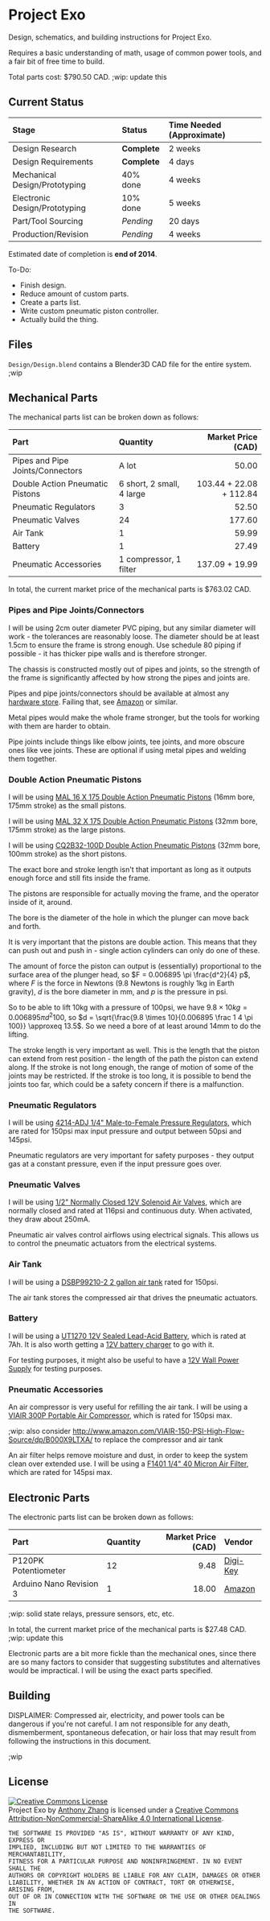 Project Exo
===========
Design, schematics, and building instructions for Project Exo.

Requires a basic understanding of math, usage of common power tools, and a fair bit of free time to build.

Total parts cost: \$790.50 CAD. ;wip: update this

Current Status
--------------

| Stage                         | Status        | Time Needed (Approximate) |
|:------------------------------|:--------------|:--------------------------|
| Design Research               | **Complete**  | 2 weeks                   |
| Design Requirements           | **Complete**  | 4 days                    |
| Mechanical Design/Prototyping | 40% done      | 4 weeks                   |
| Electronic Design/Prototyping | 10% done      | 5 weeks                   |
| Part/Tool Sourcing            | _Pending_     | 20 days                   |
| Production/Revision           | _Pending_     | 4 weeks                   |

Estimated date of completion is **end of 2014**.

To-Do:

* Finish design.
* Reduce amount of custom parts.
* Create a parts list.
* Write custom pneumatic piston controller.
* Actually build the thing.

Files
-----

`Design/Design.blend` contains a Blender3D CAD file for the entire system.
;wip

Mechanical Parts
----------------

The mechanical parts list can be broken down as follows:

| Part                             | Quantity                  | Market Price (CAD)      |
|:---------------------------------|:--------------------------|------------------------:|
| Pipes and Pipe Joints/Connectors | A lot                     |                   50.00 |
| Double Action Pneumatic Pistons  | 6 short, 2 small, 4 large | 103.44 + 22.08 + 112.84 |
| Pneumatic Regulators             | 3                         |                   52.50 |
| Pneumatic Valves                 | 24                        |                  177.60 |
| Air Tank                         | 1                         |                   59.99 |
| Battery                          | 1                         |                   27.49 |
| Pneumatic Accessories            | 1 compressor, 1 filter    |          137.09 + 19.99 |

In total, the current market price of the mechanical parts is \$763.02 CAD.

### Pipes and Pipe Joints/Connectors

I will be using 2cm outer diameter PVC piping, but any similar diameter will work - the tolerances are reasonably loose. The diameter should be at least 1.5cm to ensure the frame is strong enough. Use schedule 80 piping if possible - it has thicker pipe walls and is therefore stronger.

The chassis is constructed mostly out of pipes and joints, so the strength of the frame is significantly affected by how strong the pipes and joints are.

Pipes and pipe joints/connectors should be available at almost any [hardware store](http://homehardware.ca/en/rec/index.htm/Plumbing-Electrical/Plumbing/Waterworks/Water-Pipes/Pvc/1-1-4-x-10-PVC-Pressure-Pipe/_/N-2pqfZ67l/Ne-67n/Ntk-All_EN/R-I3262061). Failing that, see [Amazon](http://www.amazon.com/Charlotte-Pipe-PVC-04010-0200/dp/B003OSSDWW/) or similar.

Metal pipes would make the whole frame stronger, but the tools for working with them are harder to obtain.

Pipe joints include things like elbow joints, tee joints, and more obscure ones like vee joints. These are optional if using metal pipes and welding them together.

### Double Action Pneumatic Pistons

I will be using [MAL 16 X 175 Double Action Pneumatic Pistons](http://www.ebay.com/itm/1Pcs-Single-Rod-16-x-175-Dual-Action-Mini-Pneumatic-Cylinder-/141094409413) (16mm bore, 175mm stroke) as the small pistons.

I will be using [MAL 32 X 175 Double Action Pneumatic Pistons](http://www.ebay.com/itm/32mm-Bore-175mm-Stroke-Double-Action-Aluminum-Alloy-Pneumatic-Air-Cylinder-/310973376044) (32mm bore, 175mm stroke) as the large pistons.

I will be using [CQ2B32-100D Double Action Pneumatic Pistons](http://www.ebay.com/itm/General-Model-CQ2B32-100D-Compact-Cylinder-Double-Acting-32-100mm-/360898853102) (32mm bore, 100mm stroke) as the short pistons.

The exact bore and stroke length isn't that important as long as it outputs enough force and still fits inside the frame.

The pistons are responsible for actually moving the frame, and the operator inside of it, around.

The bore is the diameter of the hole in which the plunger can move back and forth.

It is very important that the pistons are double action. This means that they can push out and push in - single action cylinders can only do one of these.

The amount of force the piston can output is (essentially) proportional to the surface area of the plunger head, so $F = 0.006895 \pi \frac{d^2}{4} p$, where $F$ is the force in Newtons (9.8 Newtons is roughly 1kg in Earth gravity), $d$ is the bore diameter in mm, and $p$ is the pressure in psi.

So to be able to lift 10kg with a pressure of 100psi, we have $9.8 \times 10kg = 0.006895 \pi d^2 100$, so $d = \sqrt{\frac{9.8 \times 10}{0.006895 \frac 1 4 \pi 100}} \approxeq 13.5$. So we need a bore of at least around 14mm to do the lifting.

The stroke length is very important as well. This is the length that the piston can extend from rest position - the length of the path the piston can extend along. If the stroke is not long enough, the range of motion of some of the joints may be restricted. If the stroke is too long, it is possible to bend the joints too far, which could be a safety concern if there is a malfunction.

### Pneumatic Regulators

I will be using [4214-ADJ 1/4" Male-to-Female Pressure Regulators](http://www.amazon.com/Coilhose-Pneumatics-4214-ADJ-Adjustable-Regulator/dp/B0037QFFT0/), which are rated for 150psi max input pressure and output between 50psi and 145psi.

Pneumatic regulators are very important for safety purposes - they output gas at a constant pressure, even if the input pressure goes over.

### Pneumatic Valves

I will be using [1/2" Normally Closed 12V Solenoid Air Valves](http://www.ebay.com/itm/Electric-Solenoid-Valve-For-Water-Air-N-C-12V-DC-1-2-Normally-Closed-/370725933898), which are normally closed and rated at 116psi and continuous duty. When activated, they draw about 250mA.

Pneumatic air valves control airflows using electrical signals. This allows us to control the pneumatic actuators from the electrical systems.

### Air Tank

I will be using a [DSBP99210-2 2 gallon air tank](http://www.amazon.com/Smittybilt-99210-2-Gloss-Gallon-Fittings/dp/B003EP2XA8/) rated for 150psi.

The air tank stores the compressed air that drives the pneumatic actuators.

### Battery

I will be using a [UT1270 12V Sealed Lead-Acid Battery](http://www.amazon.ca/UltraTech-UT1270-Sealed-Battery-UT-1270/dp/B00BMUV2VS/), which is rated at 7Ah. It is also worth getting a [12V battery charger](http://www.amazon.com/gp/product/B004EI6A8K/) to go with it.

For testing purposes, it might also be useful to have a [12V Wall Power Supply](http://www.amazon.ca/Quality-Supply-Adapter-Converter-100-240V/dp/B00HSW3X3O/) for testing purposes.

### Pneumatic Accessories

An air compressor is very useful for refilling the air tank. I will be using a [VIAIR 300P Portable Air Compressor](http://www.amazon.ca/VIAIR-30033-300P-Portable-Compressor/dp/B000X90YUO/), which is rated for 150psi max.

;wip: also consider http://www.amazon.com/VIAIR-150-PSI-High-Flow-Source/dp/B000X9LTXA/ to replace the compressor and air tank

An air filter helps remove moisture and dust, in order to keep the system clean over extended use. I will be using a [F1401 1/4" 40 Micron Air Filter](http://www.amazon.com/Primefit-F1401-Filter-60-SCFM-100-PSI/dp/B00IDCYIPK/), which are rated for 145psi max.

Electronic Parts
----------------

The electronic parts list can be broken down as follows:

| Part                             | Quantity                  | Market Price (CAD)      | Vendor                                                                               |
|:---------------------------------|:--------------------------|------------------------:|:-------------------------------------------------------------------------------------|
| P120PK Potentiometer             | 12                        |                    9.48 | [Digi-Key](http://www.digikey.ca/product-search/en?keywords=P120PK)                  |
| Arduino Nano Revision 3          | 1                         |                   18.00 | [Amazon](http://www.amazon.ca/SainSmart-Nano-v3-0-Compatible-Arduino/dp/B00761NDHI/) |
;wip: solid state relays, pressure sensors, etc, etc.

In total, the current market price of the mechanical parts is \$27.48 CAD. ;wip: update this

Electronic parts are a bit more fickle than the mechanical ones, since there are so many factors to consider that suggesting substitutes and alternatives would be impractical. I will be using the exact parts specified.

Building
--------

DISPLAIMER: Compressed air, electricity, and power tools can be dangerous if you're not careful. I am not responsible for any death, dismemberment, spontaneous defecation, or hair loss that may result from following the instructions in this document.

;wip

License
-------

<a rel="license" href="http://creativecommons.org/licenses/by-nc-sa/4.0/"><img alt="Creative Commons License" style="border-width:0" src="http://i.creativecommons.org/l/by-nc-sa/4.0/88x31.png" /></a><br /><span xmlns:dct="http://purl.org/dc/terms/" property="dct:title">Project Exo</span> by <a xmlns:cc="http://creativecommons.org/ns#" href="https://github.com/Uberi/ProjectExo" property="cc:attributionName" rel="cc:attributionURL">Anthony Zhang</a> is licensed under a <a rel="license" href="http://creativecommons.org/licenses/by-nc-sa/4.0/">Creative Commons Attribution-NonCommercial-ShareAlike 4.0 International License</a>.

    THE SOFTWARE IS PROVIDED "AS IS", WITHOUT WARRANTY OF ANY KIND, EXPRESS OR
    IMPLIED, INCLUDING BUT NOT LIMITED TO THE WARRANTIES OF MERCHANTABILITY,
    FITNESS FOR A PARTICULAR PURPOSE AND NONINFRINGEMENT. IN NO EVENT SHALL THE
    AUTHORS OR COPYRIGHT HOLDERS BE LIABLE FOR ANY CLAIM, DAMAGES OR OTHER
    LIABILITY, WHETHER IN AN ACTION OF CONTRACT, TORT OR OTHERWISE, ARISING FROM,
    OUT OF OR IN CONNECTION WITH THE SOFTWARE OR THE USE OR OTHER DEALINGS IN
    THE SOFTWARE.

